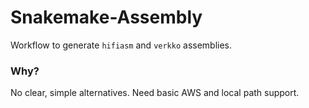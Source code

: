 # Snakemake-Assembly
Workflow to generate `hifiasm` and `verkko` assemblies.

### Why?
No clear, simple alternatives.
Need basic AWS and local path support.
